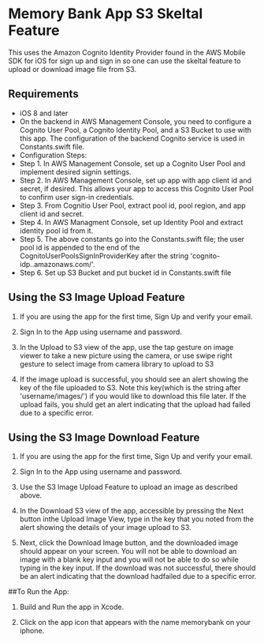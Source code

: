 # Memory Bank App S3 Skeltal Feature

This uses the Amazon Cognito Identity Provider found in the AWS Mobile SDK for iOS for sign up and sign in so one can use the skeltal feature to upload or download image file from S3.

## Requirements

* iOS 8 and later
* On the backend in AWS Management Console, you need to configure a Cognito User Pool, a Cognito Identity Pool, and a S3 Bucket to use with this app. The configuration of the backend Cognito service is used in Constants.swift file.
* Configuration Steps:
* Step 1. In AWS Management Console, set up a Cognito User Pool and implement desired signin settings.
* Step 2. In AWS Management Console, set up app with app client id and secret, if desired. This allows your app to access this Cognito User Pool to confirm user sign-in credentials.  
* Step 3. From Cognitio User Pool, extract pool id, pool region, and app client id and secret. 
* Step 4. In AWS Managment Console, set up Identity Pool and extract identity pool id from it. 
* Step 5. The above constants go into the Constants.swift file; the user pool id is appended to the end of the CognitoUserPoolsSignInProviderKey after the string 'cognito-idp.<pool region>.amazonaws.com/'. 
* Step 6. Set up S3 Bucket and put bucket id in Constants.swift file

## Using the S3 Image Upload Feature

1. If you are using the app for the first time, Sign Up and verify your email.

2. Sign In to the App using username and password.

3. In the Upload to S3 view of the app, use the tap gesture on image viewer to take a new picture using the camera, or use swipe right gesture to select image from camera library to upload to S3

4. If the image upload is successful, you should see an alert showing the key of the file uploaded to S3. Note this key(which is the string after 'username/images/') if you would like to download this file later. If the upload fails, you shuld get an alert indicating that the upload had failed due to a specific error. 

## Using the S3 Image Download Feature

1. If you are using the app for the first time, Sign Up and verify your email. 

2. Sign In to the App using username and password. 

3. Use the S3 Image Upload Feature to upload an image as described above. 

4. In the Download S3 view of the app, accessible by pressing the Next button inthe Upload Image View, type in the key that you noted from the alert showing the details of your image upload to S3. 

5. Next, click the Download Image button, and the downloaded image should appear on your screen. You will not be able to download an image with a blank key input and you will not be able to do so while typing in the key input. If the download was not successful, there should be an alert indicating that the download hadfailed due to a specific error.

##To Run the App:

1. Build and Run the app in Xcode. 

2. Click on the app icon that appears with the name memorybank on your iphone.   

